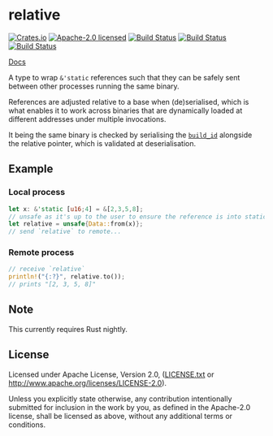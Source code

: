 # relative

[![Crates.io](https://img.shields.io/crates/v/relative.svg?style=flat-square&maxAge=86400)](https://crates.io/crates/relative)
[![Apache-2.0 licensed](https://img.shields.io/crates/l/relative.svg?style=flat-square&maxAge=2592000)](LICENSE.txt)
[![Build Status](https://ci.appveyor.com/api/projects/status/github/alecmocatta/relative?branch=master&svg=true)](https://ci.appveyor.com/project/alecmocatta/relative)
[![Build Status](https://circleci.com/gh/alecmocatta/relative/tree/master.svg?style=shield)](https://circleci.com/gh/alecmocatta/relative)
[![Build Status](https://travis-ci.com/alecmocatta/relative.svg?branch=master)](https://travis-ci.com/alecmocatta/relative)

[Docs](https://docs.rs/relative/0.1.3)

A type to wrap `&'static` references such that they can be safely sent between
other processes running the same binary.

References are adjusted relative to a base when (de)serialised, which is what
enables it to work across binaries that are dynamically loaded at different
addresses under multiple invocations.

It being the same binary is checked by serialising the
[`build_id`](https://docs.rs/build_id) alongside the relative pointer, which is
validated at deserialisation.

## Example
### Local process
```rust
let x: &'static [u16;4] = &[2,3,5,8];
// unsafe as it's up to the user to ensure the reference is into static memory
let relative = unsafe{Data::from(x)};
// send `relative` to remote...
```
### Remote process
```rust
// receive `relative`
println!("{:?}", relative.to());
// prints "[2, 3, 5, 8]"
```

## Note

This currently requires Rust nightly.

## License
Licensed under Apache License, Version 2.0, ([LICENSE.txt](LICENSE.txt) or
http://www.apache.org/licenses/LICENSE-2.0).

Unless you explicitly state otherwise, any contribution intentionally submitted
for inclusion in the work by you, as defined in the Apache-2.0 license, shall be
licensed as above, without any additional terms or conditions.
